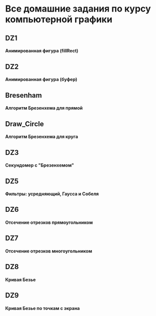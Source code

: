 # Все домашние задания по курсу компьютерной графики

## DZ1
#### Анимированная фигура (fillRect)
## DZ2
#### Анимированная фигура (буфер)
## Bresenham
#### Алгоритм Брезенхема для прямой
## Draw_Circle
#### Алгоритм Брезенхема для круга
## DZ3
#### Секундомер с "Брезенхемом"
## DZ5   
#### Фильтры: усредняющий, Гаусса и Собеля
## DZ6
#### Отсечение отрезков прямоугольником
## DZ7
#### Отсечение отрезков многоугольником
## DZ8
#### Кривая Безье
## DZ9
#### Кривая Безье по точкам с экрана
